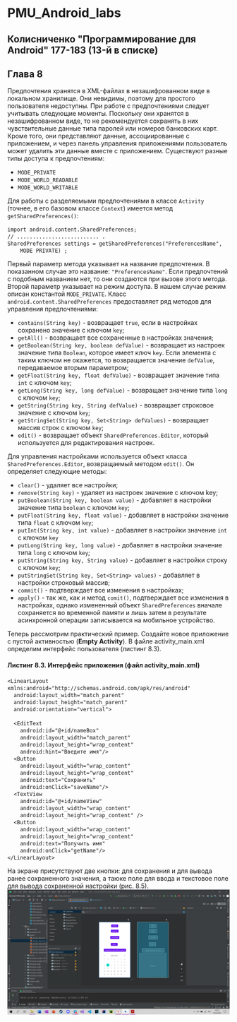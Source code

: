 # PMU_Android_labs
## Колисниченко "Программирование для Android" 177-183 (13-й в списке)
## Глава 8
Предпочтения хранятся в ХМL-файлах в незашифрованном виде в локальном хранилище.
Они невидимы, поэтому для простого пользователя недоступны.
При работе с предпочтениями следует учитывать следующие моменты. Поскольку
они хранятся в незашифрованном виде, то не рекомендуется сохранять в них чувствительные
данные типа паролей или номеров банковских карт. Кроме того, они
представляют данные, ассоциированные с приложением, и через панель управления
приложениями пользователь может удалить эти данные вместе с приложением.
Существуют разные типы доступа к предпочтениям:
+ ```MODE_PRIVATE```
+ ```MODE_WORLD_READABLE```
+ ```MODE_WORLD_WRITABLE```

Для работы с разделяемыми предпочтениями в классе ```Activity``` (точнее, в его базовом
классе ```Context```) имеется метод ```getSharedPreferences()```:
```
import android.content.SharedPreferences;
// .......................... .
SharedPreferences settings = getSharedPreferences("PreferencesName",
    MODE PRIVATE) ;
```
Первый параметр метода указывает на название предпочтения. В показанном случае
это название: ```"PreferencesName"```. Если предпочтений с подобным названием
нет, то они создаются при вызове этого метода. Второй параметр указывает на
режим доступа. В нашем случае режим описан константой ```MODЕ_PRIVATE```.
Класс ```android.content.SharedPreferences``` предоставляет ряд методов для управления
предпочтениями:
+ ```contains(String key)``` - возвращает ```true```, если в настройках сохранено значение с ключом ```key```;
+ ```getAll()``` - возвращает все сохраненные в настройках значения;
+ ```getBoolean(String key, boolean defValue)``` - возвращает из настроек значение типа ```Boolean```, которое имеет ключ ```key```. Если элемента с таким ключом не окажется, то возвращается значение ```defValue```, передаваемое вторым параметром;
+ ```getFloat(String key, float defValue)``` - возвращает значение типа ```int``` с ключом ```key```;
+ ```getLong(String key, long defValue)``` - возвращает значение типа ```long``` с ключом ```key```;
+ ```getString(String key, String defValue)``` - возвращает строковое значение с ключом ```key```;
+ ```getStringSet(String key, Set<String> defValues)``` - возвращает массив строк с ключом ```key```;
+ ```edit()``` - возвращает объект ```SharedPreferences.Editor```, который используется для редактирования настроек.

Для управления настройками используется объект класса ```SharedPreferences.Editor```,
возвращаемый методом ```edit()```. Он определяет следующие методы:
+ ```clear()``` - удаляет все настройки;
+ ```remove(String key)``` - удаляет из настроек значение с ключом key;
+ ```putBoolean(String key, boolean value)``` - добавляет в настройки значение типа ```boolean``` с ключом ```key```;
+ ```putFloat(String key, float value)``` - добавляет в настройки значение типа ```float``` с ключом ```key```;
+ ```putInt(String key, int value)``` - добавляет в настройки значение ```int``` с ключом ```key```
+ ```putLong(String key, long value)``` - добавляет в настройки значение типа ```long``` с ключом ```key```;
+ ```putString(String key, String value)``` - добавляет в настройки строку с ключом ```key```;
+ ```putStringSet(String key, Set<String> values)``` - добавляет в настройки строковый массив;
+ ```commit()``` - подтверждает все изменения в настройках;
+ ```apply()``` - так же, как и метод ```comit()```, подтверждает все изменения в настройках,
  однако измененный объект ```SharedPreferences``` вначале сохраняется во временной
  памяти и лишь затем в результате асинхронной операции записывается
  на мобильное устройство.

Теперь рассмотрим практический пример. Создайте новое приложение с пустой
активностью (__Empty Activity__). В файле activity_main.xml определим интерфейс пользователя
(листинг 8.3).

#### Листинг 8.3. Интерфейс приложения (файл activity_main.xml)
```
<LinearLayout кmlns:android="http://schemas.android.com/apk/res/android"
  android:layout_width="match_parent"
  android:layout_height="match_parent"
  android:orientation="vertical">
  
  <EditText
    android:id="@+id/nameBox"
    android:layout_width="match_parent"
    android:layout_height="wrap_content"
    android:hint="Bвeдитe имя"/>
  <Button
    android:layout_width="wrap_content"
    android:layout_height="wrap_content"
    android:text="Coxpaнить"
    android:onClick="saveName"/>
  <TextView
    android:id="@+id/nameView"
    android:layout_width="wrap_content"
    android:layout_height="wrap_content" />
  <Button
    android:layout_width="wrap_content"
    android:layout_height="wrap_content"
    android:text="Пoлyчить имя"
    android:onClick="getName"/>
</LinearLayout>   
```

На экране присутствуют две кнопки: для сохранения и для вывода ранее сохраненного
значения, а таюке поле для ввода и текстовое поле для вывода сохраненной
настройки (рис. 8.5).
![img.png](img.png)
